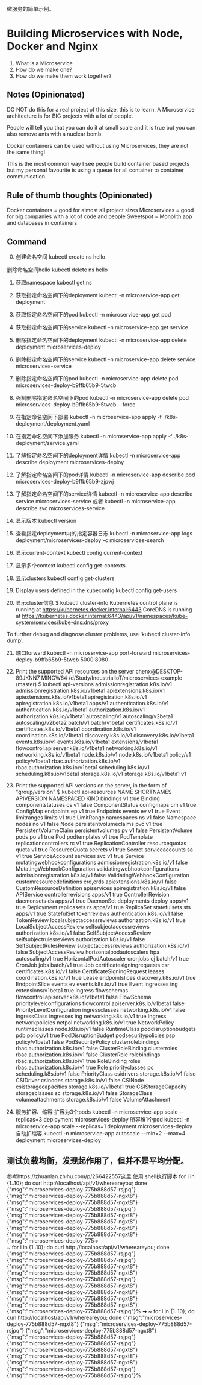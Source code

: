 微服务的简单示例。
# Building Microservices with Node, Docker and Nginx
1. What is a Microservice
2. How do we make one?
3. How do we make them work together?

## Notes (Opinionated)
DO NOT do this for a real project of this size, this is to learn.
A Microservice architecture is for BIG projects with a lot of people.

People will tell you that you can do it at small scale and it is true
but you can also remove ants with a nuclear bomb.

Docker containers can be used without using Microservices, they are not the
same thing!

This is the most common way I see people build container based projects
but my personal favourite is using a queue for all container to container
communication.

## Rule of thumb thoughts (Opinionated)
Docker containers = good for almost all project sizes
Microservices = good for big companies with a lot of code and people
Sweetspot = Monolith app and databases in containers

## Command
0. 创建命名空间
kubectl create ns hello

删除命名空间hello
kubectl delete ns hello

1. 获取namespace
kubectl get ns

2. 获取指定命名空间下的deployment
kubectl -n microservice-app get deployment

3. 获取指定命名空间下的pod
kubectl -n microservice-app get pod

4. 获取指定命名空间下的service
kubectl -n microservice-app get service

5. 删除指定命名空间下的deployment
kubectl -n microservice-app delete deployment microservices-deploy

6. 删除指定命名空间下的service
kubectl -n microservice-app delete service microservices-service

7. 删除指定命名空间下的pod
kubectl -n microservice-app delete pod microservices-deploy-b9ffb65b9-5twcb

8. 强制删除指定命名空间下的pod
kubectl -n microservice-app delete pod microservices-deploy-b9ffb65b9-5twcb --force

9. 在指定命名空间下部署
kubectl -n microservice-app apply -f ./k8s-deployment/deployment.yaml

10. 在指定命名空间下添加服务
kubectl -n microservice-app apply -f ./k8s-deployment/service.yaml

11. 了解指定命名空间下的deployment详情
kubectl -n microservice-app describe deployment microservices-deploy

12. 了解指定命名空间下的pod详情
kubectl -n microservice-app describe pod microservices-deploy-b9ffb65b9-zjpwj

13. 了解指定命名空间下的service详情
kubectl -n microservice-app describe service microservices-service
或者
kubectl -n microservice-app describe svc microservices-service

14. 显示版本
kubectl version

15. 查看指定deployment内的指定容器日志
kubectl -n microservice-app logs deployment/microservices-deploy -c microservices-search

16. 显示current-context
kubectl config current-context

17. 显示多个context
kubectl config get-contexts

18. 显示clusters
kubectl config get-clusters

19. Display users defined in the kubeconfig
kubectl config get-users     

20. 显示cluster信息
$ kubectl cluster-info
Kubernetes control plane is running at https://kubernetes.docker.internal:6443
CoreDNS is running at https://kubernetes.docker.internal:6443/api/v1/namespaces/kube-system/services/kube-dns:dns/proxy

To further debug and diagnose cluster problems, use 'kubectl cluster-info dump'.

21. 端口forward
kubectl -n microservice-app port-forward microservices-deploy-b9ffb65b9-5twcb 5000:8080

22. Print the supported API resources on the server
chenx@DESKTOP-89JKNN7 MINGW64 /d/Study/IndustrialIoT/microservices-example (master)
$ kubectl api-versions
admissionregistration.k8s.io/v1
admissionregistration.k8s.io/v1beta1
apiextensions.k8s.io/v1
apiextensions.k8s.io/v1beta1
apiregistration.k8s.io/v1
apiregistration.k8s.io/v1beta1
apps/v1
authentication.k8s.io/v1
authentication.k8s.io/v1beta1
authorization.k8s.io/v1
authorization.k8s.io/v1beta1
autoscaling/v1
autoscaling/v2beta1
autoscaling/v2beta2
batch/v1
batch/v1beta1
certificates.k8s.io/v1
certificates.k8s.io/v1beta1
coordination.k8s.io/v1
coordination.k8s.io/v1beta1
discovery.k8s.io/v1
discovery.k8s.io/v1beta1
events.k8s.io/v1
events.k8s.io/v1beta1
extensions/v1beta1
flowcontrol.apiserver.k8s.io/v1beta1
networking.k8s.io/v1
networking.k8s.io/v1beta1
node.k8s.io/v1
node.k8s.io/v1beta1
policy/v1
policy/v1beta1
rbac.authorization.k8s.io/v1
rbac.authorization.k8s.io/v1beta1
scheduling.k8s.io/v1
scheduling.k8s.io/v1beta1
storage.k8s.io/v1
storage.k8s.io/v1beta1
v1

23. Print the supported API versions on the server, in the form of "group/version"
$ kubectl api-resources
NAME                              SHORTNAMES   APIVERSION                             NAMESPACED   KIND
bindings                                       v1                                     true         Binding
componentstatuses                 cs           v1                                     false        ComponentStatus
configmaps                        cm           v1                                     true         ConfigMap
endpoints                         ep           v1                                     true         Endpoints
events                            ev           v1                                     true         Event
limitranges                       limits       v1                                     true         LimitRange
namespaces                        ns           v1                                     false        Namespace
nodes                             no           v1                                     false        Node
persistentvolumeclaims            pvc          v1                                     true         PersistentVolumeClaim
persistentvolumes                 pv           v1                                     false        PersistentVolume
pods                              po           v1                                     true         Pod
podtemplates                                   v1                                     true         PodTemplate
replicationcontrollers            rc           v1                                     true         ReplicationController
resourcequotas                    quota        v1                                     true         ResourceQuota
secrets                                        v1                                     true         Secret
serviceaccounts                   sa           v1                                     true         ServiceAccount
services                          svc          v1                                     true         Service
mutatingwebhookconfigurations                  admissionregistration.k8s.io/v1        false        MutatingWebhookConfiguration
validatingwebhookconfigurations                admissionregistration.k8s.io/v1        false        ValidatingWebhookConfiguration
customresourcedefinitions         crd,crds     apiextensions.k8s.io/v1                false        CustomResourceDefinition
apiservices                                    apiregistration.k8s.io/v1              false        APIService
controllerrevisions                            apps/v1                                true         ControllerRevision
daemonsets                        ds           apps/v1                                true         DaemonSet
deployments                       deploy       apps/v1                                true         Deployment
replicasets                       rs           apps/v1                                true         ReplicaSet
statefulsets                      sts          apps/v1                                true         StatefulSet
tokenreviews                                   authentication.k8s.io/v1               false        TokenReview
localsubjectaccessreviews                      authorization.k8s.io/v1                true         LocalSubjectAccessReview
selfsubjectaccessreviews                       authorization.k8s.io/v1                false        SelfSubjectAccessReview
selfsubjectrulesreviews                        authorization.k8s.io/v1                false        SelfSubjectRulesReview
subjectaccessreviews                           authorization.k8s.io/v1                false        SubjectAccessReview
horizontalpodautoscalers          hpa          autoscaling/v1                         true         HorizontalPodAutoscaler
cronjobs                          cj           batch/v1                               true         CronJob
jobs                                           batch/v1                               true         Job
certificatesigningrequests        csr          certificates.k8s.io/v1                 false        CertificateSigningRequest
leases                                         coordination.k8s.io/v1                 true         Lease
endpointslices                                 discovery.k8s.io/v1                    true         EndpointSlice
events                            ev           events.k8s.io/v1                       true         Event
ingresses                         ing          extensions/v1beta1                     true         Ingress
flowschemas                                    flowcontrol.apiserver.k8s.io/v1beta1   false        FlowSchema
prioritylevelconfigurations                    flowcontrol.apiserver.k8s.io/v1beta1   false        PriorityLevelConfiguration
ingressclasses                                 networking.k8s.io/v1                   false        IngressClass
ingresses                         ing          networking.k8s.io/v1                   true         Ingress
networkpolicies                   netpol       networking.k8s.io/v1                   true         NetworkPolicy
runtimeclasses                                 node.k8s.io/v1                         false        RuntimeClass
poddisruptionbudgets              pdb          policy/v1                              true         PodDisruptionBudget
podsecuritypolicies               psp          policy/v1beta1                         false        PodSecurityPolicy
clusterrolebindings                            rbac.authorization.k8s.io/v1           false        ClusterRoleBinding
clusterroles                                   rbac.authorization.k8s.io/v1           false        ClusterRole
rolebindings                                   rbac.authorization.k8s.io/v1           true         RoleBinding
roles                                          rbac.authorization.k8s.io/v1           true         Role
priorityclasses                   pc           scheduling.k8s.io/v1                   false        PriorityClass
csidrivers                                     storage.k8s.io/v1                      false        CSIDriver
csinodes                                       storage.k8s.io/v1                      false        CSINode
csistoragecapacities                           storage.k8s.io/v1beta1                 true         CSIStorageCapacity
storageclasses                    sc           storage.k8s.io/v1                      false        StorageClass
volumeattachments                              storage.k8s.io/v1                      false        VolumeAttachment

24. 服务扩容、缩容
扩容为3个pods
kubectl -n microservice-app scale --replicas=3 deployment microservices-deploy
所容维1个pod
kubectl -n microservice-app scale --replicas=1 deployment microservices-deploy
自动扩缩容
kubectl -n microservice-app autoscale --min=2 --max=4 deployment microservices-deploy

## 测试负载均衡，发现起作用了，但并不是平均分配。
参考https://zhuanlan.zhihu.com/p/266422557这里
使用 shell执行脚本
for i in {1..10}; do curl http://localhost/api/v1/whereareyou; done 
{"msg":"microservices-deploy-775b888d57-rsjpq"}
{"msg":"microservices-deploy-775b888d57-ngxt8"}
{"msg":"microservices-deploy-775b888d57-ngxt8"}
{"msg":"microservices-deploy-775b888d57-rsjpq"}
{"msg":"microservices-deploy-775b888d57-ngxt8"}
{"msg":"microservices-deploy-775b888d57-ngxt8"}
{"msg":"microservices-deploy-775b888d57-ngxt8"}
{"msg":"microservices-deploy-775b888d57-ngxt8"}
{"msg":"microservices-deploy-775➜  
~ for i in {1..10}; do curl http://localhost/api/v1/whereareyou; done
{"msg":"microservices-deploy-775b888d57-rsjpq"}
{"msg":"microservices-deploy-775b888d57-rsjpq"}
{"msg":"microservices-deploy-775b888d57-ngxt8"}
{"msg":"microservices-deploy-775b888d57-ngxt8"}
{"msg":"microservices-deploy-775b888d57-rsjpq"}
{"msg":"microservices-deploy-775b888d57-ngxt8"}
{"msg":"microservices-deploy-775b888d57-ngxt8"}
{"msg":"microservices-deploy-775b888d57-ngxt8"}
{"msg":"microservices-deploy-775b888d57-ngxt8"}
{"msg":"microservices-deploy-775b888d57-rsjpq"}%                                                                                                                            ➜  ~ for i in {1..10}; do curl http://localhost/api/v1/whereareyou; done
{"msg":"microservices-deploy-775b888d57-ngxt8"}
{"msg":"microservices-deploy-775b888d57-rsjpq"}
{"msg":"microservices-deploy-775b888d57-ngxt8"}
{"msg":"microservices-deploy-775b888d57-rsjpq"}
{"msg":"microservices-deploy-775b888d57-rsjpq"}
{"msg":"microservices-deploy-775b888d57-ngxt8"}
{"msg":"microservices-deploy-775b888d57-ngxt8"}
{"msg":"microservices-deploy-775b888d57-ngxt8"}
{"msg":"microservices-deploy-775b888d57-rsjpq"}
{"msg":"microservices-deploy-775b888d57-rsjpq"}%